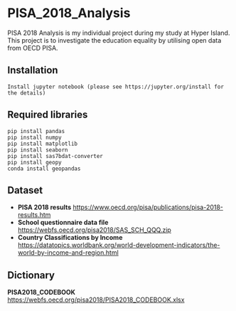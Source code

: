 # PISA_2018_Analysis

PISA 2018 Analysis is my individual project during my study at Hyper Island. This project is to investigate the education equality by utilising open data from OECD PISA.

## Installation

```Install jupyter notebook (please see https://jupyter.org/install for the details)```

## Required libraries

```
pip install pandas
pip install numpy
pip install matplotlib
pip install seaborn
pip install sas7bdat-converter
pip install geopy
conda install geopandas
```

## Dataset
- **PISA 2018 results** https://www.oecd.org/pisa/publications/pisa-2018-results.htm
- **School questionnaire data file** https://webfs.oecd.org/pisa2018/SAS_SCH_QQQ.zip
- **Country Classifications by Income** https://datatopics.worldbank.org/world-development-indicators/the-world-by-income-and-region.html

## Dictionary
**PISA2018_CODEBOOK** https://webfs.oecd.org/pisa2018/PISA2018_CODEBOOK.xlsx
